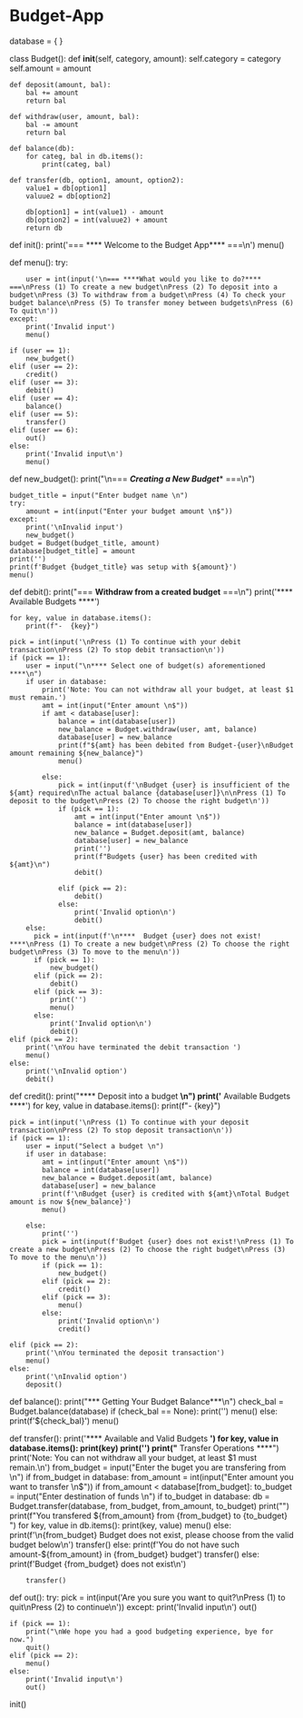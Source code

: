 # Budget-App
database = { }

class Budget():
    def __init__(self, category, amount):
        self.category = category
        self.amount = amount

    def deposit(amount, bal):
        bal += amount
        return bal

    def withdraw(user, amount, bal):
        bal -= amount
        return bal

    def balance(db):
        for categ, bal in db.items():
            print(categ, bal)

    def transfer(db, option1, amount, option2):
        value1 = db[option1]
        valuue2 = db[option2]

        db[option1] = int(value1) - amount
        db[option2] = int(valuue2) + amount
        return db

def init():
    print('=== **** Welcome to the Budget App**** ===\n')
    menu()



def menu():
    try:

        user = int(input('\n=== ****What would you like to do?**** ===\nPress (1) To create a new budget\nPress (2) To deposit into a budget\nPress (3) To withdraw from a budget\nPress (4) To check your budget balance\nPress (5) To transfer money between budgets\nPress (6) To quit\n'))
    except:
        print('Invalid input')
        menu()

    if (user == 1):
        new_budget()
    elif (user == 2):
        credit()
    elif (user == 3):
        debit()
    elif (user == 4):
        balance()
    elif (user == 5):
        transfer()
    elif (user == 6):
        out()
    else:
        print('Invalid input\n')
        menu()


def new_budget():
    print("\n=== ***Creating a New Budget**** ===\n")

    budget_title = input("Enter budget name \n")
    try:
        amount = int(input("Enter your budget amount \n$"))
    except:
        print('\nInvalid input')
        new_budget()
    budget = Budget(budget_title, amount)
    database[budget_title] = amount
    print('')
    print(f'Budget {budget_title} was setup with ${amount}')
    menu()

def debit():
    print("=== ****Withdraw from a created budget**** ===\n")
    print('**** Available Budgets ****')

    for key, value in database.items():
        print(f"-  {key}")

    pick = int(input('\nPress (1) To continue with your debit transaction\nPress (2) To stop debit transaction\n'))
    if (pick == 1):
        user = input("\n**** Select one of budget(s) aforementioned ****\n")
        if user in database:
            print('Note: You can not withdraw all your budget, at least $1 must remain.')
            amt = int(input("Enter amount \n$"))
            if amt < database[user]:
                balance = int(database[user])
                new_balance = Budget.withdraw(user, amt, balance)
                database[user] = new_balance
                print(f"${amt} has been debited from Budget-{user}\nBudget amount remaining ${new_balance}")
                menu()

            else:
                pick = int(input(f'\nBudget {user} is insufficient of the ${amt} required\nThe actual balance {database[user]}\n\nPress (1) To deposit to the budget\nPress (2) To choose the right budget\n'))
                if (pick == 1):
                    amt = int(input("Enter amount \n$"))
                    balance = int(database[user])
                    new_balance = Budget.deposit(amt, balance)
                    database[user] = new_balance
                    print('')
                    print(f"Budgets {user} has been credited with ${amt}\n")
                    debit()

                elif (pick == 2):
                    debit()
                else:
                    print('Invalid option\n')
                    debit()
        else:
          pick = int(input(f'\n****  Budget {user} does not exist! ****\nPress (1) To create a new budget\nPress (2) To choose the right budget\nPress (3) To move to the menu\n'))
          if (pick == 1):
              new_budget()
          elif (pick == 2):
              debit()
          elif (pick == 3):
              print('')
              menu()
          else:
              print('Invalid option\n')
              debit()
    elif (pick == 2):
        print('\nYou have terminated the debit transaction ')
        menu()
    else:
        print('\nInvalid option')
        debit()



def credit():
    print("**** Deposit into a budget ****\n")
    print('**** Available Budgets ****')
    for key, value in database.items():
        print(f"-  {key}")

    pick = int(input('\nPress (1) To continue with your deposit transaction\nPress (2) To stop deposit transaction\n'))
    if (pick == 1):
        user = input("Select a budget \n")
        if user in database:
            amt = int(input("Enter amount \n$"))
            balance = int(database[user])
            new_balance = Budget.deposit(amt, balance)
            database[user] = new_balance
            print(f'\nBudget {user} is credited with ${amt}\nTotal Budget amount is now ${new_balance}')
            menu()

        else:
            print('')
            pick = int(input(f'Budget {user} does not exist!\nPress (1) To create a new budget\nPress (2) To choose the right budget\nPress (3) To move to the menu\n'))
            if (pick == 1):
                new_budget()
            elif (pick == 2):
                credit()
            elif (pick == 3):
                menu()
            else:
                print('Invalid option\n')
                credit()

    elif (pick == 2):
        print('\nYou terminated the deposit transaction')
        menu()
    else:
        print('\nInvalid option')
        deposit()


def balance():
    print("*** Getting Your Budget Balance***\n")
    check_bal = Budget.balance(database)
    if (check_bal == None):
        print('')
        menu()
    else:
        print(f'${check_bal}')
        menu()

def transfer():
    print('**** Available and Valid Budgets ****')
    for key, value in database.items():
        print(key)
        print('')
    print("**** Transfer Operations ****")
    print('Note: You can not withdraw all your budget, at least $1 must remain.\n')
    from_budget = input("Enter the buget you are transfering from \n")
    if from_budget in database:
        from_amount = int(input("Enter amount you want to transfer \n$"))
        if from_amount < database[from_budget]:
            to_budget = input("Enter destination of funds \n")
            if to_budget in database:
                db = Budget.transfer(database, from_budget, from_amount, to_budget)
                print("")
                print(f"You transfered ${from_amount} from {from_budget} to {to_budget} ")
                for key, value in db.items():
                    print(key, value)
                menu()
            else:
                print(f'\n{from_budget} Budget does not exist, please choose from the valid budget below\n')
                transfer()
        else:
            print(f'You do not have such amount-${from_amount} in {from_budget} budget')
            transfer()
    else:
        print(f'Budget {from_budget} does not exist\n')

        transfer()

def out():
    try:
        pick = int(input('Are you sure you want to quit?\nPress (1) to quit\nPress (2) to continue\n'))
    except:
        print('Invalid input\n')
        out()

    if (pick == 1):
        print("\nWe hope you had a good budgeting experience, bye for now.")
        quit()
    elif (pick == 2):
        menu()
    else:
        print('Invalid input\n')
        out()



init()
